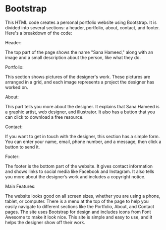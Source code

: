 # Bootstrap
This HTML code creates a personal portfolio website using Bootstrap. It is divided into several sections: a header, portfolio, about, contact, and footer. Here's a breakdown of the code:

Header:

The top part of the page shows the name "Sana Hameed," along with an image and a small description about the person, like what they do.

Portfolio:

This section shows pictures of the designer's work. These pictures are arranged in a grid, and each image represents a project the designer has worked on.

About:

This part tells you more about the designer. It explains that Sana Hameed is a graphic artist, web designer, and illustrator. It also has a button that you can click to download a free resource.

Contact:

If you want to get in touch with the designer, this section has a simple form. You can enter your name, email, phone number, and a message, then click a button to send it.

Footer:

The footer is the bottom part of the website. It gives contact information and shows links to social media like Facebook and Instagram. It also tells you more about the designer’s work and includes a copyright notice.

Main Features:

The website looks good on all screen sizes, whether you are using a phone, tablet, or computer.
There is a menu at the top of the page to help you easily navigate to different sections like the Portfolio, About, and Contact pages.
The site uses Bootstrap for design and includes icons from Font Awesome to make it look nice.
This site is simple and easy to use, and it helps the designer show off their work.
